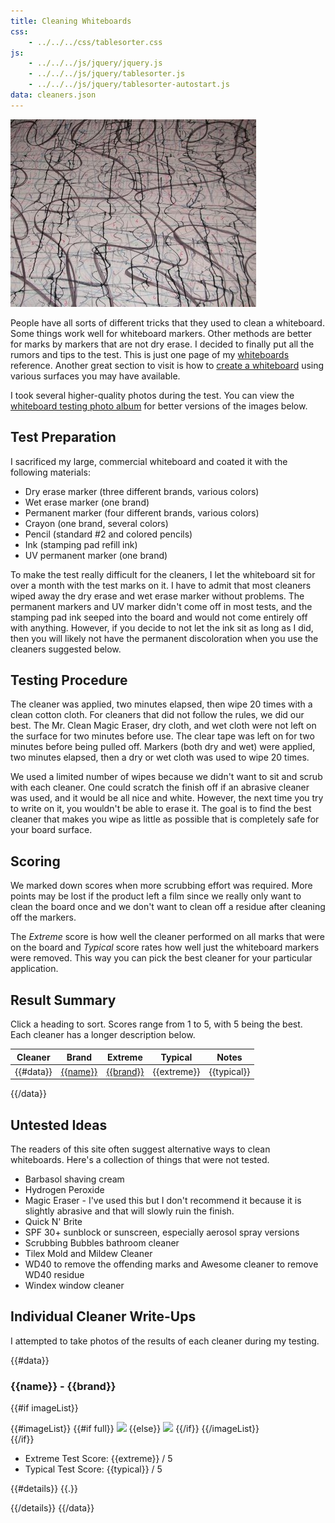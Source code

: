 ```yaml
---
title: Cleaning Whiteboards
css:
    - ../../../css/tablesorter.css
js:
    - ../../../js/jquery/jquery.js
    - ../../../js/jquery/tablesorter.js
    - ../../../js/jquery/tablesorter-autostart.js
data: cleaners.json
---
```


<div class="Fl(end)"><a href="board-big.jpg"><img src="board-small.jpg" /></a></div>

People have all sorts of different tricks that they used to clean a whiteboard.  Some things work well for whiteboard markers.  Other methods are better for marks by markers that are not dry erase.  I decided to finally put all the rumors and tips to the test.  This is just one page of my [whiteboards](../) reference.  Another great section to visit is how to [create a whiteboard](../surfaces/) using various surfaces you may have available.

I took several higher-quality photos during the test.  You can view the [whiteboard testing photo album](https://plus.google.com/photos/100011361216949115069/albums/6080979911880611553?authkey=CJHR_MTshuaXFA) for better versions of the images below.


Test Preparation
----------------

I sacrificed my large, commercial whiteboard and coated it with the following materials:

* Dry erase marker (three different brands, various colors)
* Wet erase marker (one brand)
* Permanent marker (four different brands, various colors)
* Crayon (one brand, several colors)
* Pencil (standard #2 and colored pencils)
* Ink (stamping pad refill ink)
* UV permanent marker (one brand)

To make the test really difficult for the cleaners, I let the whiteboard sit for over a month with the test marks on it. I have to admit that most cleaners wiped away the dry erase and wet erase marker without problems.  The permanent markers and UV marker didn't come off in most tests, and the stamping pad ink seeped into the board and would not come entirely off with anything.  However, if you decide to not let the ink sit as long as I did, then you will likely not have the permanent discoloration when you use the cleaners suggested below.


Testing Procedure
-----------------

The cleaner was applied, two minutes elapsed, then wipe 20 times with a clean cotton cloth.  For cleaners that did not follow the rules, we did our best.  The Mr. Clean Magic Eraser, dry cloth, and wet cloth were not left on the surface for two minutes before use.  The clear tape was left on for two minutes before being pulled off.  Markers (both dry and wet) were applied, two minutes elapsed, then a dry or wet cloth was used to wipe 20 times.

We used a limited number of wipes because we didn't want to sit and scrub with each cleaner.  One could scratch the finish off if an abrasive cleaner was used, and it would be all nice and white.  However, the next time you try to write on it, you wouldn't be able to erase it.  The goal is to find the best cleaner that makes you wipe as little as possible that is completely safe for your board surface.


Scoring
-------

We marked down scores when more scrubbing effort was required.  More points may be lost if the product left a film since we really only want to clean the board once and we don't want to clean off a residue after cleaning off the markers.

The *Extreme* score is how well the cleaner performed on all marks that were on the board and *Typical* score rates how well just the whiteboard markers were removed.  This way you can pick the best cleaner for your particular application.


Result Summary
--------------

Click a heading to sort.  Scores range from 1 to 5, with 5 being the best.  Each cleaner has a longer description below.

| Cleaner | Brand | Extreme | Typical | Notes |
|---------|-------|:-------:|:-------:|-------|
{{#data}}| [{{name}}](#{{anchor}}) | [{{brand}}](#{{anchor}}) | {{extreme}} | {{typical}} | {{notes}} |
{{/data}}


Untested Ideas
--------------

The readers of this site often suggest alternative ways to clean whiteboards.  Here's a collection of things that were not tested.

* Barbasol shaving cream
* Hydrogen Peroxide
* Magic Eraser - I've used this but I don't recommend it because it is slightly abrasive and that will slowly ruin the finish.
* Quick N' Brite
* SPF 30+ sunblock or sunscreen, especially aerosol spray versions
* Scrubbing Bubbles bathroom cleaner
* Tilex Mold and Mildew Cleaner
* WD40 to remove the offending marks and Awesome cleaner to remove WD40 residue
* Windex window cleaner


Individual Cleaner Write-Ups
----------------------------

I attempted to take photos of the results of each cleaner during my testing.


{{#data}}
### <a name="{{anchor}}"></a>{{name}} - {{brand}}

{{#if imageList}}
<div class="Fl(end)">
    {{#imageList}}
        {{#if full}}
            <a href="{{full}}"><img src="{{thumbnail}}" /></a>
        {{else}}
            <img src="{{thumbnail}}" />
        {{/if}}
    {{/imageList}}
</div>
{{/if}}

* Extreme Test Score: {{extreme}} / 5
* Typical Test Score: {{typical}} / 5

{{#details}}
{{.}}

{{/details}}
{{/data}}
